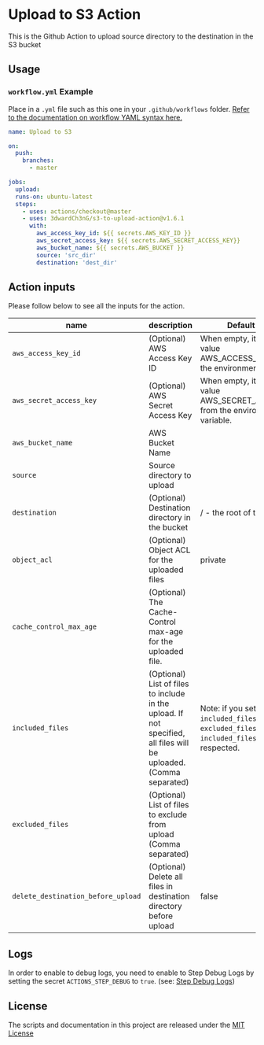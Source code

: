 # Upload to S3 Action
This is the Github Action to upload source directory to the destination in the S3 bucket

## Usage

### `workflow.yml` Example

Place in a `.yml` file such as this one in your `.github/workflows` folder. [Refer to the documentation on workflow YAML syntax here.](https://help.github.com/en/articles/workflow-syntax-for-github-actions)

```yaml
name: Upload to S3

on:
  push:
    branches:
      - master

jobs:
  upload:
  runs-on: ubuntu-latest
  steps:
    - uses: actions/checkout@master
    - uses: 3dwardCh3nG/s3-to-upload-action@v1.6.1
      with:
        aws_access_key_id: ${{ secrets.AWS_KEY_ID }}
        aws_secret_access_key: ${{ secrets.AWS_SECRET_ACCESS_KEY}}
        aws_bucket_name: ${{ secrets.AWS_BUCKET }}
        source: 'src_dir'
        destination: 'dest_dir'
```

## Action inputs
Please follow below to see all the inputs for the action.

| name                               | description                                                                                                          | Default Value                                                                                                       |
|------------------------------------|----------------------------------------------------------------------------------------------------------------------|---------------------------------------------------------------------------------------------------------------------|
| `aws_access_key_id`                | (Optional) AWS Access Key ID                                                                                         | When empty, it will use value AWS_ACCESS_KEY_ID from the environment variable.                                      |
| `aws_secret_access_key`            | (Optional) AWS Secret Access Key                                                                                     | When empty, it will use value AWS_SECRET_ACCESS_KEY from the environment variable.                                  |
| `aws_bucket_name`                  | AWS Bucket Name                                                                                                      |                                                                                                                     |
| `source`                           | Source directory to upload                                                                                           |                                                                                                                     |
| `destination`                      | (Optional) Destination directory in the bucket                                                                       | / - the root of the bucket                                                                                          |
| `object_acl`                       | (Optional) Object ACL for the uploaded files                                                                          | private                                                                                                             |
| `cache_control_max_age`            | (Optional) The Cache-Control max-age for the uploaded file.                                                           |                                                                                                                     |
| `included_files`                    | (Optional) List of files to include in the upload. If not specified, all files will be uploaded. (Comma separated)      | Note: if you set both `included_files` and `excluded_files` values, only `included_files` value will be respected.     |
| `excluded_files`                    | (Optional) List of files to exclude from upload (Comma separated)                                                     |                                                                                                                     |
| `delete_destination_before_upload` | (Optional) Delete all files in destination directory before upload                                                    | false                                                                                                               |

## Logs
In order to enable to debug logs, you need to enable to Step Debug Logs by setting the secret `ACTIONS_STEP_DEBUG` to `true`. (see: [Step Debug Logs](https://github.com/actions/toolkit/blob/master/docs/action-debugging.md#step-debug-logs))

## License

The scripts and documentation in this project are released under the [MIT License](LICENSE)
